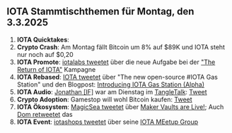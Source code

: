 ## IOTA Stammtischthemen für Montag, den 3.3.2025
1. **IOTA Quicktakes**:
2. **Crypto Crash**: Am Montag fällt Bitcoin um 8% auf $89K und IOTA steht nur noch auf $0,20
3. **IOTA Promote**: [iotalabs tweetet](https://x.com/iotalabs_/status/1894402164203688232) über die neue Aufgabe bei der ["The Return of IOTA"](https://guild.xyz/iota/the-return-of-iota) Kampagne
4. **IOTA Rebased**: [IOTA tweetet](https://x.com/iota/status/1894392613551198448) über "The new open-source #IOTA Gas Station" und den Blogpost: [Introducing IOTA Gas Station (Alpha)](https://blog.iota.org/iota-gas-station-alpha/)
5. **IOTA Audio**: [Jonathan [IF]](https://x.com/3rdEclips3) war am Dienstag im [TangleTalk](https://x.com/tangle_talk): [Tweet](https://x.com/tangle_talk/status/1894124852266606770)
6. **Crypto Adoption**: Gamestop will wohl Bitcoin kaufen: [Tweet](https://x.com/Vivek4real_/status/1894463656890404936)
7. **IOTA Ökosystem**: [MagicSea tweetet](https://x.com/MagicSeaDEX/status/1894496632621723958) über [Maker Vaults are Live!](https://x.com/MagicSeaDEX/status/1894496632621723958); Auch [Dom retweetet](https://x.com/DomSchiener/status/1894692485785391587) das
8. **IOTA Event**: [iotashops tweetet](https://x.com/iotashop/status/1894672585868132715) über seine [IOTA MEetup Group](https://www.meetup.com/de-DE/iota-meetup-workshop/)
